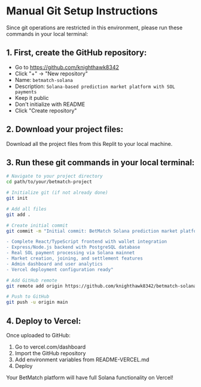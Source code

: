 # Manual Git Setup Instructions

Since git operations are restricted in this environment, please run these commands in your local terminal:

## 1. First, create the GitHub repository:
- Go to https://github.com/knighthawk8342
- Click "+" → "New repository"  
- Name: `betmatch-solana`
- Description: `Solana-based prediction market platform with SOL payments`
- Keep it public
- Don't initialize with README
- Click "Create repository"

## 2. Download your project files:
Download all the project files from this Replit to your local machine.

## 3. Run these git commands in your local terminal:

```bash
# Navigate to your project directory
cd path/to/your/betmatch-project

# Initialize git (if not already done)
git init

# Add all files
git add .

# Create initial commit
git commit -m "Initial commit: BetMatch Solana prediction market platform

- Complete React/TypeScript frontend with wallet integration
- Express/Node.js backend with PostgreSQL database  
- Real SOL payment processing via Solana mainnet
- Market creation, joining, and settlement features
- Admin dashboard and user analytics
- Vercel deployment configuration ready"

# Add GitHub remote
git remote add origin https://github.com/knighthawk8342/betmatch-solana.git

# Push to GitHub
git push -u origin main
```

## 4. Deploy to Vercel:
Once uploaded to GitHub:
1. Go to vercel.com/dashboard
2. Import the GitHub repository
3. Add environment variables from README-VERCEL.md
4. Deploy

Your BetMatch platform will have full Solana functionality on Vercel!